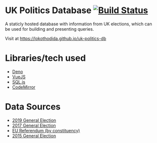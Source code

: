 # UK Politics Database [![Build Status](https://app.travis-ci.com/lokothodida/uk-politics-db.svg?branch=main)](https://app.travis-ci.com/lokothodida/uk-politics-db)
A staticly hosted database with information from UK elections, which can be used for building and presenting queries.

Visit at https://lokothodida.github.io/uk-politics-db

# Libraries/tech used
- [Deno](https://deno.land/)
- [VueJS](https://vuejs.org/)
- [SQL.js](https://sql.js.org/)
- [CodeMirror](https://codemirror.net/)

# Data Sources
- [2019 General Election](https://commonslibrary.parliament.uk/research-briefings/cbp-8749/)
- [2017 General Election](https://commonslibrary.parliament.uk/research-briefings/cbp-7979/)
- [EU Referendum (by constituency)](https://commonslibrary.parliament.uk/brexit-votes-by-constituency/)
- [2015 General Election](https://commonslibrary.parliament.uk/research-briefings/cbp-7186/)
